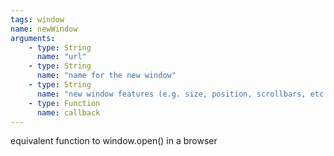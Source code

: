 ```yaml
---
tags: window
name: newWindow
arguments:
    - type: String
      name: "url"
    - type: String
      name: "name for the new window"
    - type: String
      name: "new window features (e.g. size, position, scrollbars, etc.)"
    - type: Function
      name: callback
---
```


equivalent function to window.open() in a browser